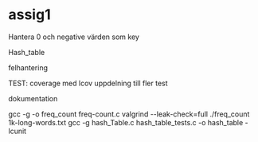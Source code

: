 # assig1

Hantera 0 och negative värden som key

Hash_table

felhantering

TEST:
    coverage med lcov
    uppdelning till fler test

dokumentation

gcc -g -o freq_count freq-count.c
valgrind --leak-check=full ./freq_count 1k-long-words.txt
gcc -g  hash_Table.c hash_table_tests.c -o hash_table -lcunit